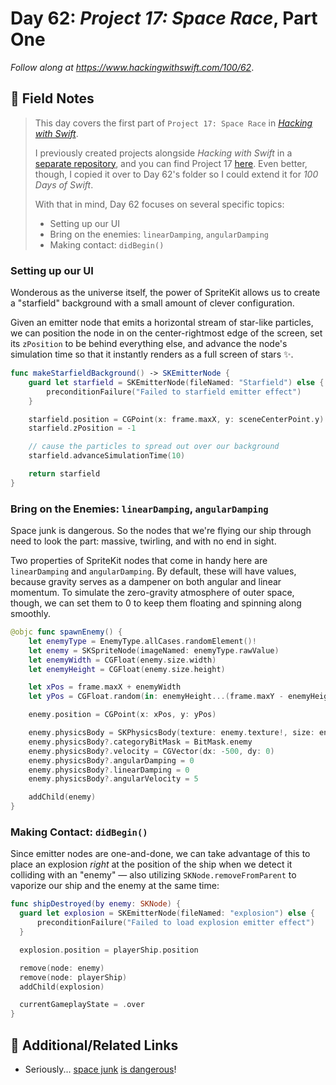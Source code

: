 # Day 62: _Project 17: Space Race_, Part One

_Follow along at https://www.hackingwithswift.com/100/62_.


## 📒 Field Notes

> This day covers the first part of `Project 17: Space Race` in _[Hacking with Swift](https://www.hackingwithswift.com/read/17)_.
>
> I previously created projects alongside _Hacking with Swift_ in a [separate repository](https://github.com/CypherPoet/book--hacking-with-swift), and you can find Project 17 [here](https://github.com/CypherPoet/book--hacking-with-swift/tree/master/23-space-race). Even better, though, I copied it over to Day 62's folder so I could extend it for _100 Days of Swift_.
>
> With that in mind, Day 62 focuses on several specific topics:
>
> - Setting up our UI
> - Bring on the enemies: `linearDamping`, `angularDamping`
> - Making contact: `didBegin()`



### Setting up our UI

Wonderous as the universe itself, the power of SpriteKit allows us to create a "starfield" background with a small amount of clever configuration.

Given an emitter node that emits a horizontal stream of star-like particles, we can position the node in on the center-rightmost edge of the screen, set its `zPosition` to be behind everything else, and advance the node's simulation time so that it instantly renders as a full screen of stars ✨.

```swift
func makeStarfieldBackground() -> SKEmitterNode {
    guard let starfield = SKEmitterNode(fileNamed: "Starfield") else {
        preconditionFailure("Failed to starfield emitter effect")
    }

    starfield.position = CGPoint(x: frame.maxX, y: sceneCenterPoint.y)
    starfield.zPosition = -1

    // cause the particles to spread out over our background
    starfield.advanceSimulationTime(10)

    return starfield
}
```


### Bring on the Enemies: `linearDamping`, `angularDamping`

Space junk is dangerous. So the nodes that we're flying our ship through need to look the part: massive, twirling, and with no end in sight.

Two properties of SpriteKit nodes that come in handy here are `linearDamping` and `angularDamping`. By default, these will have values, because gravity serves as a dampener on both angular and linear momentum. To simulate the zero-gravity atmosphere of outer space, though, we can set them to 0 to keep them floating and spinning along smoothly.

```swift
@objc func spawnEnemy() {
    let enemyType = EnemyType.allCases.randomElement()!
    let enemy = SKSpriteNode(imageNamed: enemyType.rawValue)
    let enemyWidth = CGFloat(enemy.size.width)
    let enemyHeight = CGFloat(enemy.size.height)

    let xPos = frame.maxX + enemyWidth
    let yPos = CGFloat.random(in: enemyHeight...(frame.maxY - enemyHeight))

    enemy.position = CGPoint(x: xPos, y: yPos)

    enemy.physicsBody = SKPhysicsBody(texture: enemy.texture!, size: enemy.size)
    enemy.physicsBody?.categoryBitMask = BitMask.enemy
    enemy.physicsBody?.velocity = CGVector(dx: -500, dy: 0)
    enemy.physicsBody?.angularDamping = 0
    enemy.physicsBody?.linearDamping = 0
    enemy.physicsBody?.angularVelocity = 5

    addChild(enemy)
}
```


### Making Contact: `didBegin()`

Since emitter nodes are one-and-done, we can take advantage of this to place an explosion _right_ at the position of the ship when we detect it colliding with an "enemy" &mdash; also utilizing `SKNode.removeFromParent` to vaporize our ship and the enemy at the same time:

```swift
func shipDestroyed(by enemy: SKNode) {
  guard let explosion = SKEmitterNode(fileNamed: "explosion") else {
      preconditionFailure("Failed to load explosion emitter effect")
  }

  explosion.position = playerShip.position

  remove(node: enemy)
  remove(node: playerShip)
  addChild(explosion)

  currentGameplayState = .over
}
```


## 🔗 Additional/Related Links

- Seriously... [space junk](https://www.nasa.gov/offices/nesc/articles/space-debris) [is dangerous](https://www.youtube.com/watch?v=vKW-Gd_S_xc)!
